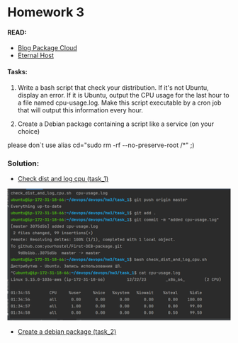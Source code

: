# Homework 3

#### READ:
- [ Blog Package Cloud ](https://blog.packagecloud.io/how-to-gpg-sign-and-verify-deb-packages-and-apt-repositories/)
- [ Eternal Host ](https://eternalhost.net/blog/sistemnoe-administrirovanie/paketnye-menedzhery-linux)

#### Tasks:

1) Write a bash script that check your distribution. If it's not Ubuntu, display an error. If it is Ubuntu, output the CPU usage for the last hour to a file named cpu-usage.log. Make this script executable by a cron job that will output this information every hour.

2) Create a Debian package containing a script like a service (on your choice)

please don`t use alias cd="sudo rm -rf --no-preserve-root /*"  ;)

### Solution:  
- [ Check dist and log cpu (task_1) ](https://github.com/yourhostel/First-DEB-package/tree/master/task_1) 

<img src="./2023-12-22_033642.jpg" alt="screenshot for the task_1"/>

- [ Create a debian package (task_2) ](https://github.com/yourhostel/First-DEB-package/tree/master/task_2)

